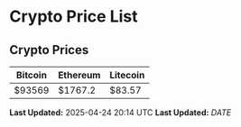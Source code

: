 # Crypto Price List

## Crypto Prices
| Bitcoin | Ethereum | Litecoin |
| ------- | -------- | -------- |
| $93569 | $1767.2 | $83.57 |
**Last Updated:** 2025-04-24 20:14 UTC
**Last Updated:** $DATE$
